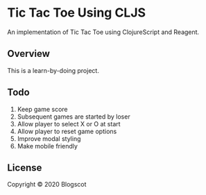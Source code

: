 # Tic Tac Toe Using CLJS

An implementation of Tic Tac Toe using ClojureScript and Reagent.

## Overview

This is a learn-by-doing project.

## Todo

1. Keep game score
1. Subsequent games are started by loser
1. Allow player to select X or O at start
1. Allow player to reset game options
1. Improve modal styling
1. Make mobile friendly

## License

Copyright © 2020 Blogscot
